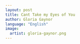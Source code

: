 ```yaml
---
layout: post
title: Cant Take my Eyes of You
author: Gloria Gaynor
language: "English"
image:
  artist: gloria-gaynor.png
---
```


